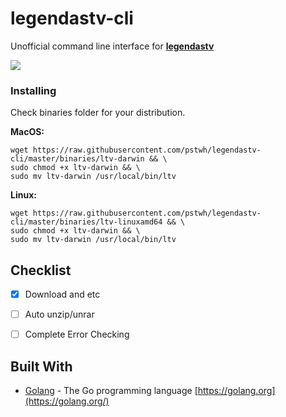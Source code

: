
# legendastv-cli



Unofficial command line interface for <b><a href="http://legendas.tv/">legendastv</a></b>

<a href="https://asciinema.org/a/8zdc8dl0w4hXyMDIpg2z86Ppc" target="_blank"><img src="https://asciinema.org/a/8zdc8dl0w4hXyMDIpg2z86Ppc.png" /></a>


### Installing

Check binaries folder for your distribution.


<b>MacOS:</b>
```
wget https://raw.githubusercontent.com/pstwh/legendastv-cli/master/binaries/ltv-darwin && \
sudo chmod +x ltv-darwin && \
sudo mv ltv-darwin /usr/local/bin/ltv
```

<b>Linux:</b>
```
wget https://raw.githubusercontent.com/pstwh/legendastv-cli/master/binaries/ltv-linuxamd64 && \
sudo chmod +x ltv-darwin && \
sudo mv ltv-darwin /usr/local/bin/ltv
```





## Checklist
- [x] Download and etc
- [ ] Auto unzip/unrar
- [ ] Complete Error Checking




## Built With



*  [Golang](https://github.com/golang/go) - The Go programming language [https://golang.org](https://golang.org/)
